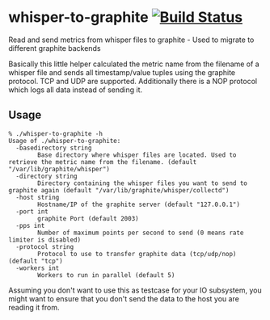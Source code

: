 # whisper-to-graphite [![Build Status](https://api.travis-ci.org/bzed/whisper-to-graphite.svg?branch=master)](https://travis-ci.org/bzed/whisper-to-graphite/)
Read and send metrics from whisper files to graphite - Used to migrate to different graphite backends

Basically this little helper calculated the metric name from the filename of a whisper file
and sends all timestamp/value tuples using the graphite protocol. TCP and UDP are supported.
Additionally there is a NOP protocol which logs all data instead of sending it.

## Usage

```
% ./whisper-to-graphite -h
Usage of ./whisper-to-graphite:
  -basedirectory string
    	Base directory where whisper files are located. Used to retrieve the metric name from the filename. (default "/var/lib/graphite/whisper")
  -directory string
    	Directory containing the whisper files you want to send to graphite again (default "/var/lib/graphite/whisper/collectd")
  -host string
    	Hostname/IP of the graphite server (default "127.0.0.1")
  -port int
    	graphite Port (default 2003)
  -pps int
    	Number of maximum points per second to send (0 means rate limiter is disabled)
  -protocol string
    	Protocol to use to transfer graphite data (tcp/udp/nop) (default "tcp")
  -workers int
    	Workers to run in parallel (default 5)

```

Assuming you don't want to use this as testcase for your IO subsystem,
you might want to ensure that you don't send the data to the host you are reading it from.

